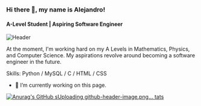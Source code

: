 ### Hi there 👋, my name is Alejandro!
#### A-Level Student | Aspiring Software Engineer
![Header](https://github.com/3NJDGZ/3NJDGZ/assets/87236751/8d481e45-da1c-40ce-b360-36b5fcd9e904)


At the moment, I'm working hard on my A Levels in Mathematics, Physics, and Computer Science. My aspirations revolve around becoming a software engineer in the future.

Skills: Python / MySQL / C / HTML / CSS

- 🔭 I’m currently working on this page. 

[![Anurag's GitHub s![Uploading github-header-image.png…]()
tats](https://github-readme-stats.vercel.app/api?username=3NJDGZ)](https://github.com/anuraghazra/github-readme-stats)
